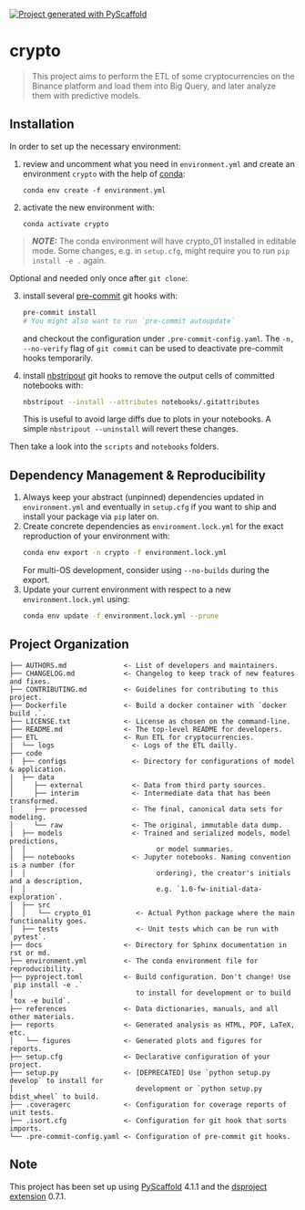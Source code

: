 [![Project generated with PyScaffold](https://img.shields.io/badge/-PyScaffold-005CA0?logo=pyscaffold)](https://pyscaffold.org/)
<!-- These are examples of badges you might also want to add to your README. Update the URLs accordingly.
[![Built Status](https://api.cirrus-ci.com/github/<USER>/crypto_01.svg?branch=main)](https://cirrus-ci.com/github/<USER>/crypto_01)
[![ReadTheDocs](https://readthedocs.org/projects/crypto_01/badge/?version=latest)](https://crypto_01.readthedocs.io/en/stable/)
[![Coveralls](https://img.shields.io/coveralls/github/<USER>/crypto_01/main.svg)](https://coveralls.io/r/<USER>/crypto_01)
[![PyPI-Server](https://img.shields.io/pypi/v/crypto_01.svg)](https://pypi.org/project/crypto_01/)
[![Conda-Forge](https://img.shields.io/conda/vn/conda-forge/crypto_01.svg)](https://anaconda.org/conda-forge/crypto_01)
[![Monthly Downloads](https://pepy.tech/badge/crypto_01/month)](https://pepy.tech/project/crypto_01)
[![Twitter](https://img.shields.io/twitter/url/http/shields.io.svg?style=social&label=Twitter)](https://twitter.com/crypto_01)
-->

# crypto

> This project aims to perform the ETL of some cryptocurrencies on the Binance platform and load them into Big Query, and later analyze them with predictive models.



## Installation

In order to set up the necessary environment:

1. review and uncomment what you need in `environment.yml` and create an environment `crypto` with the help of [conda]:
   ```
   conda env create -f environment.yml
   ```
2. activate the new environment with:
   ```
   conda activate crypto
   ```

> **_NOTE:_**  The conda environment will have crypto_01 installed in editable mode.
> Some changes, e.g. in `setup.cfg`, might require you to run `pip install -e .` again.


Optional and needed only once after `git clone`:

3. install several [pre-commit] git hooks with:
   ```bash
   pre-commit install
   # You might also want to run `pre-commit autoupdate`
   ```
   and checkout the configuration under `.pre-commit-config.yaml`.
   The `-n, --no-verify` flag of `git commit` can be used to deactivate pre-commit hooks temporarily.

4. install [nbstripout] git hooks to remove the output cells of committed notebooks with:
   ```bash
   nbstripout --install --attributes notebooks/.gitattributes
   ```
   This is useful to avoid large diffs due to plots in your notebooks.
   A simple `nbstripout --uninstall` will revert these changes.


Then take a look into the `scripts` and `notebooks` folders.

## Dependency Management & Reproducibility

1. Always keep your abstract (unpinned) dependencies updated in `environment.yml` and eventually
   in `setup.cfg` if you want to ship and install your package via `pip` later on.
2. Create concrete dependencies as `environment.lock.yml` for the exact reproduction of your
   environment with:
   ```bash
   conda env export -n crypto -f environment.lock.yml
   ```
   For multi-OS development, consider using `--no-builds` during the export.
3. Update your current environment with respect to a new `environment.lock.yml` using:
   ```bash
   conda env update -f environment.lock.yml --prune
   ```
## Project Organization

```
├── AUTHORS.md              <- List of developers and maintainers.
├── CHANGELOG.md            <- Changelog to keep track of new features and fixes.
├── CONTRIBUTING.md         <- Guidelines for contributing to this project.
├── Dockerfile              <- Build a docker container with `docker build .`.
├── LICENSE.txt             <- License as chosen on the command-line.
├── README.md               <- The top-level README for developers.
├── ETL                     <- Run ETL for cryptocurrencies.
|  └── logs                   <- Logs of the ETL dailly.
├── code
|  ├── configs                <- Directory for configurations of model & application.
|  ├── data
│     ├── external            <- Data from third party sources.
│     ├── interim             <- Intermediate data that has been transformed.
│     ├── processed           <- The final, canonical data sets for modeling.
│     └── raw                 <- The original, immutable data dump.
|  ├── models                 <- Trained and serialized models, model predictions,
|  │                                or model summaries.
│  ├── notebooks              <- Jupyter notebooks. Naming convention is a number (for
│  │                                ordering), the creator's initials and a description,
│  │                                e.g. `1.0-fw-initial-data-exploration`.
│  ├── src
│  │   └── crypto_01           <- Actual Python package where the main functionality goes.
│  ├── tests                   <- Unit tests which can be run with `pytest`.
├── docs                    <- Directory for Sphinx documentation in rst or md.
├── environment.yml         <- The conda environment file for reproducibility.
├── pyproject.toml          <- Build configuration. Don't change! Use `pip install -e .`
│                              to install for development or to build `tox -e build`.
├── references              <- Data dictionaries, manuals, and all other materials.
├── reports                 <- Generated analysis as HTML, PDF, LaTeX, etc.
│   └── figures             <- Generated plots and figures for reports.
├── setup.cfg               <- Declarative configuration of your project.
├── setup.py                <- [DEPRECATED] Use `python setup.py develop` to install for
│                              development or `python setup.py bdist_wheel` to build.
├── .coveragerc             <- Configuration for coverage reports of unit tests.
├── .isort.cfg              <- Configuration for git hook that sorts imports.
└── .pre-commit-config.yaml <- Configuration of pre-commit git hooks.
```

<!-- pyscaffold-notes -->

## Note

This project has been set up using [PyScaffold] 4.1.1 and the [dsproject extension] 0.7.1.

[conda]: https://docs.conda.io/
[pre-commit]: https://pre-commit.com/
[Jupyter]: https://jupyter.org/
[nbstripout]: https://github.com/kynan/nbstripout
[Google style]: http://google.github.io/styleguide/pyguide.html#38-comments-and-docstrings
[PyScaffold]: https://pyscaffold.org/
[dsproject extension]: https://github.com/pyscaffold/pyscaffoldext-dsproject
